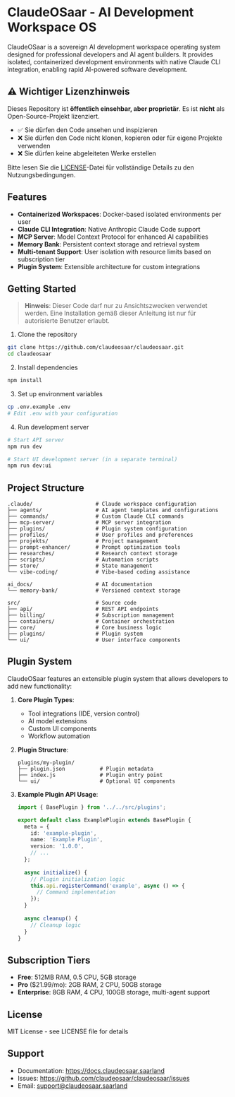 # ClaudeOSaar - AI Development Workspace OS

ClaudeOSaar is a sovereign AI development workspace operating system designed for professional developers and AI agent builders. It provides isolated, containerized development environments with native Claude CLI integration, enabling rapid AI-powered software development.

## ⚠️ Wichtiger Lizenzhinweis

Dieses Repository ist **öffentlich einsehbar, aber proprietär**. Es ist **nicht** als Open-Source-Projekt lizenziert.

- ✅ Sie dürfen den Code ansehen und inspizieren
- ❌ Sie dürfen den Code nicht klonen, kopieren oder für eigene Projekte verwenden
- ❌ Sie dürfen keine abgeleiteten Werke erstellen

Bitte lesen Sie die [LICENSE](LICENSE)-Datei für vollständige Details zu den Nutzungsbedingungen.

## Features

- **Containerized Workspaces**: Docker-based isolated environments per user
- **Claude CLI Integration**: Native Anthropic Claude Code support
- **MCP Server**: Model Context Protocol for enhanced AI capabilities
- **Memory Bank**: Persistent context storage and retrieval system
- **Multi-tenant Support**: User isolation with resource limits based on subscription tier
- **Plugin System**: Extensible architecture for custom integrations

## Getting Started

> **Hinweis**: Dieser Code darf nur zu Ansichtszwecken verwendet werden. Eine Installation gemäß dieser Anleitung ist nur für autorisierte Benutzer erlaubt.

1. Clone the repository
```bash
git clone https://github.com/claudeosaar/claudeosaar.git
cd claudeosaar
```

2. Install dependencies
```bash
npm install
```

3. Set up environment variables
```bash
cp .env.example .env
# Edit .env with your configuration
```

4. Run development server
```bash
# Start API server
npm run dev

# Start UI development server (in a separate terminal)
npm run dev:ui
```

## Project Structure

```
.claude/                    # Claude workspace configuration
├── agents/                 # AI agent templates and configurations
├── commands/               # Custom Claude CLI commands
├── mcp-server/             # MCP server integration
├── plugins/                # Plugin system configuration
├── profiles/               # User profiles and preferences
├── projekts/               # Project management
├── prompt-enhancer/        # Prompt optimization tools
├── researches/             # Research context storage
├── scripts/                # Automation scripts
├── store/                  # State management
└── vibe-coding/            # Vibe-based coding assistance

ai_docs/                    # AI documentation
└── memory-bank/            # Versioned context storage

src/                        # Source code
├── api/                    # REST API endpoints
├── billing/                # Subscription management
├── containers/             # Container orchestration
├── core/                   # Core business logic
├── plugins/                # Plugin system
└── ui/                     # User interface components
```

## Plugin System

ClaudeOSaar features an extensible plugin system that allows developers to add new functionality:

1. **Core Plugin Types**:
   - Tool integrations (IDE, version control)
   - AI model extensions
   - Custom UI components
   - Workflow automation

2. **Plugin Structure**:
   ```
   plugins/my-plugin/
   ├── plugin.json           # Plugin metadata
   ├── index.js              # Plugin entry point
   └── ui/                   # Optional UI components
   ```

3. **Example Plugin API Usage**:
   ```typescript
   import { BasePlugin } from '../../src/plugins';
   
   export default class ExamplePlugin extends BasePlugin {
     meta = {
       id: 'example-plugin',
       name: 'Example Plugin',
       version: '1.0.0',
       // ...
     };
     
     async initialize() {
       // Plugin initialization logic
       this.api.registerCommand('example', async () => {
         // Command implementation
       });
     }
     
     async cleanup() {
       // Cleanup logic
     }
   }
   ```

## Subscription Tiers

- **Free**: 512MB RAM, 0.5 CPU, 5GB storage
- **Pro** ($21.99/mo): 2GB RAM, 2 CPU, 50GB storage
- **Enterprise**: 8GB RAM, 4 CPU, 100GB storage, multi-agent support

## License

MIT License - see LICENSE file for details

## Support

- Documentation: https://docs.claudeosaar.saarland
- Issues: https://github.com/claudeosaar/claudeosaar/issues
- Email: support@claudeosaar.saarland